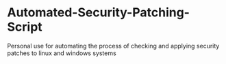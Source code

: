 # Automated-Security-Patching-Script
Personal use for automating the process of checking and applying security patches to linux and windows systems
